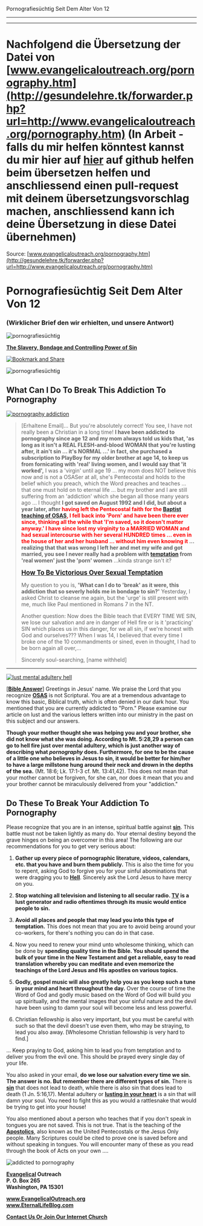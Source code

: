 <!--t Pornografiesüchtig Seit Dem Alter Von 12 - in Arbeit (0% übersetzt) t-->
<!--d Pornografiesüchtig Seit Dem Alter Von 12 - in Arbeit (0% übersetzt) d-->

Pornografiesüchtig Seit Dem Alter Von 12

- - - 
- - -

# Nachfolgend die Übersetzung der Datei von [www.evangelicaloutreach.org/pornography.htm](http://gesundelehre.tk/forwarder.php?url=http://www.evangelicaloutreach.org/pornography.htm) (In Arbeit - falls du mir helfen könntest kannst du mir hier auf [hier](https://github.com/gesundelehre/gesundelehre_translate/blob/master/content/static/pornografiesucht/pornografie.md) auf github helfen beim übersetzen helfen und anschliessend einen pull-request mit deinem übersetzungsvorschlag machen, anschliessend kann ich deine Übersetzung in diese Datei übernehmen)


Source: [www.evangelicaloutreach.org/pornography.htm](http://gesundelehre.tk/forwarder.php?url=http://www.evangelicaloutreach.org/pornography.htm)


# Pornografiesüchtig Seit Dem Alter Von 12

### (Wirklicher Brief den wir erhielten, und unsere Antwort)

![pornografiesüchtig](../../files/pictures/evangelical-addicted-to-pornography.jpg)

**[The Slavery, Bondage and Controlling Power of Sin](sin.html)**

[![Bookmark and Share](../s7.addthis.com/static/btn/v2/lg-share-en.gif)](http://www.addthis.com/bookmark.php?v=250&username=xa-4ce723c86d857fe0)

![pornografiesüchtig](../../files/pictures/a-colorb.gif)



## What Can I Do To Break This Addiction To Pornography

[![pornography addiction](../../files/pictures/lusting-man.jpg "pornography addiction")](http://gesundelehre.tk/forwarder.php?url=http://www.evangelicaloutreach.org/lust.html)


> [Erhaltene Email]... But you're absolutely correct! You see, I have not really been a Christian in a long time! **I have been addicted to pornography since age 12 and my mom always told us kids that, 'as long as it isn't a REAL FLESH-and-blood WOMAN that you're lusting after, it ain't sin ... it's NORMAL ...' in fact, she purchased a subscription to PlayBoy for my older brother at age 14, to keep us from fornicating with 'real' living women, and I would say that 'it worked',** I was a 'virgin' until age 19 ... my mom does NOT believe this now and is not a OSASer at all, she's Pentecostal and holds to the belief which you preach, which the Word preaches and teaches ... that one must hold on to eternal life ... but my brother and I are still suffering from an 'addiction' which she began all those many years ago ... I thought **I got saved on August 1992 and I did, but about a year later, after <font color="red">having left the Pentecostal faith for the [Baptist teaching of OSAS](http://gesundelehre.tk/forwarder.php?url=http://www.evangelicaloutreach.org/eternal-security.html), I fell back into 'Porn' and have been there ever since, thinking all the while that 'I'm saved, so it doesn't matter anyway.' I have since lost my virginity to a MARRIED WOMAN and had sexual intercourse with her several HUNDRED times ... even in the house of her and her husband ... without him even knowing it</font> ... realizing that that was wrong I left her and met my wife and got married, you see I never really had a problem with [temptation](http://gesundelehre.tk/forwarder.php?url=http://www.evangelicaloutreach.org/sexualtemptation.htm) from 'real women' just the 'porn' women** ...kinda strange isn't it?
> 
> <big>**[How To Be Victorious Over Sexual Temptation](http://gesundelehre.tk/forwarder.php?url=http://www.evangelicaloutreach.org/sexualtemptation.htm)**</big>
> 
> My question to you is, **'What can I do to 'break' as it were, this addiction that so severly holds me in bondage to sin?'** Yesterday, I asked Christ to cleanse me again, but the 'urge' is still present with me, much like Paul mentioned in Romans 7 in the NT.
> 
> Another question: Now does the Bible teach that EVERY TIME WE SIN, we lose our salvation and are in danger of Hell fire or is it 'practicing' SIN which places us in this danger, for we all sin, if we're honest with God and ourselves??? When I was 14, I believed that every time I broke one of the 10 commandments or sined, even in thought, I had to be born again all over,...
> 
> Sincerely soul-searching, [name withheld]

* * *

[![](../../files/pictures/lust-hell-warning-no-demon.jpg "lust mental adultery hell")](http://gesundelehre.tk/forwarder.php?url=http://www.evangelicaloutreach.org/romans6.html)

[**[Bible Answer](http://gesundelehre.tk/forwarder.php?url=http://www.evangelicaloutreach.org/bible-answers.html)**] Greetings in Jesus' name. We praise the Lord that you recognize **[OSAS](http://gesundelehre.tk/forwarder.php?url=http://www.evangelicaloutreach.org/eternal-security.html)** is not Scriptural. You are at a tremendous advantage to know this basic, Biblical truth, which is often denied in our dark hour. You mentioned that you are currently addicted to "Porn." Please examine our article on lust and the various letters written into our ministry in the past on this subject and our answers.

**Though your mother thought she was helping you and your brother, she did not know what she was doing. According to Mt. 5:28,29 a person can go to hell fire just over mental adultery, which is just another way of describing what _pornography_ does. Furthermore, for one to be the cause of a little one who believes in Jesus to sin, it would be better for him/her to have a large millstone hung around their neck and drown in the depths of the sea.** (Mt. 18:6; Lk. 17:1-3 cf. Mt. 13:41,42). This does not mean that your mother cannot be forgiven, for she can, nor does it mean that you and your brother cannot be miraculously delivered from your "addiction."



## Do These To Break Your Addiction To Pornography

Please recognize that you are in an intense, spiritual battle against **[sin](http://gesundelehre.tk/forwarder.php?url=http://www.evangelicaloutreach.org/sin.html)**. This battle must not be taken lightly as many do. Your eternal destiny beyond the grave hinges on being an overcomer in this area! The following are our recommendations for you to get very serious about:

1) **Gather up every piece of pornographic literature, videos, calendars, etc. that you have and burn them publicly.** This is also the time for you to repent, asking God to forgive you for your sinful abominations that were dragging you to **[Hell](http://gesundelehre.tk/forwarder.php?url=http://www.evangelicaloutreach.org/hell.html)**. Sincerely ask the Lord Jesus to have mercy on you.

2) **Stop watching all television and listening to all secular radio. [TV](http://gesundelehre.tk/forwarder.php?url=http://www.evangelicaloutreach.org/tv.htm) is a lust generator and radio oftentimes through its music would entice people to sin.**

3) **Avoid all places and people that may lead you into this type of temptation.** This does not mean that you are to avoid being around your co-workers, for there's nothing you can do in that case.

4) Now you need to renew your mind unto wholesome thinking, which can be done by **spending quality time in the Bible. You should spend the bulk of your time in the New Testament and get a reliable, easy to read translation whereby you can meditate and even memorize the teachings of the Lord Jesus and His apostles on various topics.**

5) **Godly, gospel music will also greatly help you as you keep such a tune in your mind and heart throughout the day.** Over the course of time the Word of God and godly music based on the Word of God will build you up spiritually, and the mental images that your sinful nature and the devil have been using to damn your soul will become less and less powerful.

6) Christian fellowship is also very important, but you must be careful with such so that the devil doesn't use even them, who may be straying, to lead you also away. [Wholesome Christian fellowship is very hard to find.]

... Keep praying to God, asking him to lead you from temptation and to deliver you from the evil one. This should be prayed every single day of your life.

You also asked in your email, **do we lose our salvation every time we sin. The answer is no. But remember there are different types of sin.** There is **[sin](http://gesundelehre.tk/forwarder.php?url=http://www.evangelicaloutreach.org/sin.html)** that does not lead to death, while there is also sin that does lead to death (1 Jn. 5:16,17). Mental adultery or **[lusting in your heart](http://gesundelehre.tk/forwarder.php?url=http://www.evangelicaloutreach.org/lust.html)** is a sin that will damn your soul. You need to fight this as you would a rattlesnake that would be trying to get into your house!

You also mentioned about a person who teaches that if you don't speak in tongues you are not saved. This is not true. That is the teaching of the **[Apostolics](http://gesundelehre.tk/forwarder.php?url=http://www.evangelicaloutreach.org/apostolics.html)**, also known as the United Pentecostals or the Jesus Only people. Many Scriptures could be cited to prove one is saved before and without speaking in tongues. You will encounter many of these as you read through the book of Acts on your own ....

![addicted to pornography](../../files/pictures/a-colorb.gif)

**[Evangelical](http://gesundelehre.tk/forwarder.php?url=http://www.evangelicaloutreach.org/index.html) Outreach**  
**P. O. Box 265**  
**Washington, PA 15301**

**www.EvangelicalOutreach.org**  
**www.EternalLifeBlog.com**

**[Contact Us Or Join Our Internet Church](http://gesundelehre.tk/forwarder.php?url=http://www.evangelicaloutreach.org/contact.html)**
